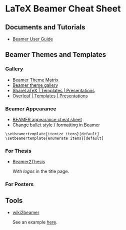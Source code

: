 # LaTeX Beamer Cheat Sheet

## Documents and Tutorials
- [Beamer User Guide](http://tug.ctan.org/macros/latex/contrib/beamer/doc/beameruserguide.pdf)

## Beamer Themes and Templates

### Gallery
- [Beamer Theme Matrix](https://www.hartwork.org/beamer-theme-matrix/)
- [Beamer theme gallery](http://deic.uab.es/~iblanes/beamer_gallery/)
- [ShareLaTeX | Templates | Presentations](https://www.sharelatex.com/templates/presentations)
- [Overleaf | Templates | Presentations](https://www.overleaf.com/latex/templates/tagged/presentation#.VylqI2F96V4)

### Beamer Appearance
- [BEAMER appearance cheat sheet](http://www.cpt.univ-mrs.fr/~masson/latex/Beamer-appearance-cheat-sheet.pdf)
- [Change bullet style / formatting in Beamer](http://tex.stackexchange.com/a/11170/23098)
```
\setbeamertemplate{itemize items}[default]
\setbeamertemplate{enumerate items}[default]
```

### For Thesis
- [Beamer2Thesis](http://cfiandra.github.io/Beamer2Thesis/)

  With *logos* in the title page.

### For Posters

## Tools

- [wiki2beamer](http://wiki2beamer.sourceforge.net/)

  See an example [here](http://wiki2beamer.sourceforge.net/wiki2beamer-example.pdf).
